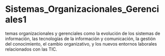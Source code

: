 # Sistemas_Organizacionales_Gerenciales1
temas organizacionales y gerenciales como la evolución de los sistemas de información, las tecnologías de la información y comunicación, la gestión del conocimiento, el cambio organizativo, y los nuevos entornos laborales relacionados con las TIC.
